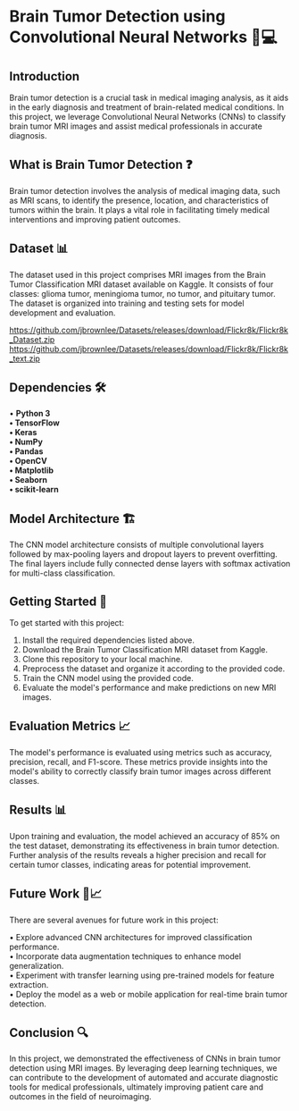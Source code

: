 # Brain Tumor Detection using Convolutional Neural Networks 🧠💻

## Introduction
Brain tumor detection is a crucial task in medical imaging analysis, as it aids in the early diagnosis and treatment of brain-related medical conditions. In this project, we leverage Convolutional Neural Networks (CNNs) to classify brain tumor MRI images and assist medical professionals in accurate diagnosis.

## What is Brain Tumor Detection ❓
Brain tumor detection involves the analysis of medical imaging data, such as MRI scans, to identify the presence, location, and characteristics of tumors within the brain. It plays a vital role in facilitating timely medical interventions and improving patient outcomes.

## Dataset 📊
The dataset used in this project comprises MRI images from the Brain Tumor Classification MRI dataset available on Kaggle. It consists of four classes: glioma tumor, meningioma tumor, no tumor, and pituitary tumor. The dataset is organized into training and testing sets for model development and evaluation.

https://github.com/jbrownlee/Datasets/releases/download/Flickr8k/Flickr8k_Dataset.zip  
https://github.com/jbrownlee/Datasets/releases/download/Flickr8k/Flickr8k_text.zip

## Dependencies 🛠️
• **Python 3  
• TensorFlow  
• Keras  
• NumPy  
• Pandas  
• OpenCV  
• Matplotlib  
• Seaborn  
• scikit-learn**  

## Model Architecture 🏗️
The CNN model architecture consists of multiple convolutional layers followed by max-pooling layers and dropout layers to prevent overfitting. The final layers include fully connected dense layers with softmax activation for multi-class classification.
## Getting Started 🚀
To get started with this project:

1. Install the required dependencies listed above.
2. Download the Brain Tumor Classification MRI dataset from Kaggle.
3. Clone this repository to your local machine.
4. Preprocess the dataset and organize it according to the provided code.
5. Train the CNN model using the provided code.
6. Evaluate the model's performance and make predictions on new MRI images.

## Evaluation Metrics 📈
The model's performance is evaluated using metrics such as accuracy, precision, recall, and F1-score. These metrics provide insights into the model's ability to correctly classify brain tumor images across different classes.

## Results 📊
Upon training and evaluation, the model achieved an accuracy of 85% on the test dataset, demonstrating its effectiveness in brain tumor detection. Further analysis of the results reveals a higher precision and recall for certain tumor classes, indicating areas for potential improvement.

## Future Work 🔮📈
There are several avenues for future work in this project:

• Explore advanced CNN architectures for improved classification performance.  
• Incorporate data augmentation techniques to enhance model generalization.  
• Experiment with transfer learning using pre-trained models for feature extraction.  
• Deploy the model as a web or mobile application for real-time brain tumor detection.  

## Conclusion 🔍
In this project, we demonstrated the effectiveness of CNNs in brain tumor detection using MRI images. By leveraging deep learning techniques, we can contribute to the development of automated and accurate diagnostic tools for medical professionals, ultimately improving patient care and outcomes in the field of neuroimaging.
